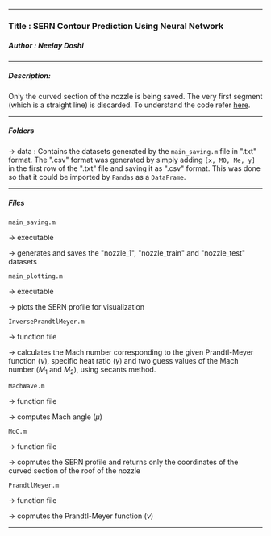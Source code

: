 ---------------------------

### Title : SERN Contour Prediction Using Neural Network

##### Author : Neelay Doshi


---------------------------

##### Description:
Only the curved section of the nozzle is being saved. The very first segment (which is a straight line) is discarded. To understand the code refer [here](https://github.com/neelaydoshi/nozzle-design-using-MoC).

---------------------------

##### Folders
-> data	: Contains the datasets generated by the `main_saving.m` file in ".txt" format. The ".csv" format was generated by simply adding `[x, M0, Me, y]` in the first row of the ".txt" file and saving it as ".csv" format. This was done so that it could be imported by `Pandas` as a `DataFrame`. 

---------------------------

##### Files

`main_saving.m`

-> executable

-> generates and saves the "nozzle_1", "nozzle_train" and "nozzle_test" datasets

`main_plotting.m`

-> executable

-> plots the SERN profile for visualization

`InversePrandtlMeyer.m`

-> function file 

-> calculates the Mach number corresponding to the given Prandtl-Meyer function ($\nu$), specific heat ratio ($\gamma$) and two guess values of the Mach number ($M_1$ and $M_2$), using secants method.

`MachWave.m`

-> function file

-> computes Mach angle ($\mu$)

`MoC.m`

-> function file

-> copmutes the SERN profile and returns only the coordinates of the curved section of the roof of the nozzle

`PrandtlMeyer.m`

-> function file

-> copmutes the Prandtl-Meyer function ($\nu$)

---------------------------
